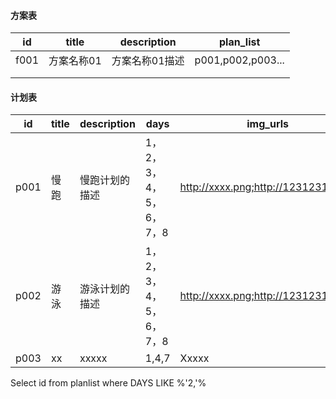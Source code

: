 

#### 方案表

| id   | title      | description    | plan_list         |
| ---- | ---------- | -------------- | ----------------- |
| f001 | 方案名称01 | 方案名称01描述 | p001,p002,p003... |
|      |            |                |                   |
|      |            |                |                   |



#### 计划表

| id   | title | description    | days                   | img_urls                            |
| ---- | ----- | -------------- | ---------------------- | ----------------------------------- |
| p001 | 慢跑  | 慢跑计划的描述 | 1，2，3，4，5，6，7，8 | http://xxxx.png;http://12312312.png |
| p002 | 游泳  | 游泳计划的描述 | 1，2，3，4，5，6，7，8 | http://xxxx.png;http://12312312.png |
| p003 | xx    | xxxxx          | 1,4,7                  | Xxxxx                               |



Select id from planlist where DAYS LIKE %'2,'%
